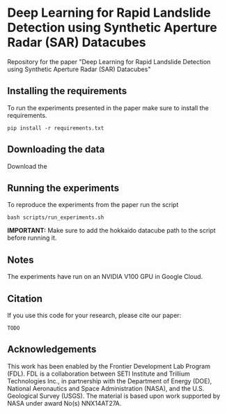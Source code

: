 # Deep Learning for Rapid Landslide Detection using Synthetic Aperture Radar (SAR) Datacubes

Repository for the paper "Deep Learning for Rapid Landslide Detection using Synthetic Aperture Radar (SAR) Datacubes"
## Installing the requirements
To run the experiments presented in the paper make sure to install the requirements.

`pip install -r requirements.txt`

## Downloading the data 

Download the 

## Running the experiments

To reproduce the experiments from the paper run the script  

`bash scripts/run_experiments.sh`

**IMPORTANT:** Make sure to add the hokkaido datacube path to the script before running it.

## Notes

The experiments have run on an NVIDIA V100 GPU in Google Cloud.

## Citation

If you use this code for your research, please cite our paper:

```TODO```

## Acknowledgements

This work has been enabled by the Frontier Development Lab Program (FDL). FDL is a collaboration between SETI Institute and Trillium Technologies Inc., in partnership with the Department of Energy (DOE), National Aeronautics and Space Administration (NASA), and the U.S. Geological Survey (USGS). The material is based upon work supported by NASA under award No(s) NNX14AT27A.